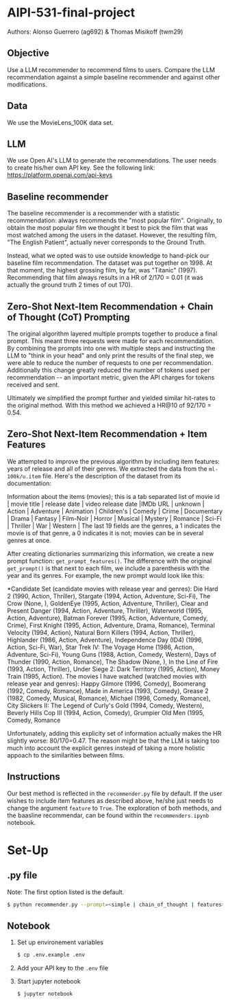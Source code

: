 # AIPI-531-final-project

Authors: Alonso Guerrero (ag692) & Thomas Misikoff (twm29) 

## Objective

Use a LLM recommender to recommend films to users. Compare the LLM recommendation against a simple baseline recommender and against other modifications.

## Data

We use the MovieLens_100K data set. 

## LLM

We use Open AI's LLM to generate the recommendations. The user needs to create his/her own API key. See the following link: <https://platform.openai.com/api-keys>

## Baseline recommender

The baseline recommender is a recommender with a statistic recommendation: always recommends the "most popular film". Originally, to obtain the most popular film we thought it best to pick the film that was most watched among the users in the dataset. However, the resulting film, "The English Patient", actually never corresponds to the Ground Truth.

Instead, what we opted was to use outside knowledge to hand-pick our baseline film recommendation. The dataset was put together on 1998. At that moment, the highest grossing film, by far, was "Titanic" (1997). Recommending that film always results in a HR of 2/170 = 0.01 (it was actually the ground truth 2 times of out 170).

## Zero-Shot Next-Item Recommendation + Chain of Thought (CoT) Prompting

The original algorithm layered multiple prompts together to produce a final prompt. This meant three requests were made for each recommendation. By combining the prompts into one with multiple steps and instructing the LLM to "think in your head" and only print the results of the final step, we were able to reduce the number of requests to one per recommendation. Additionally this change greatly reduced the number of tokens used per recommendation -- an important metric, given the API charges for tokens received and sent. 

Ultimately we simplified the prompt further and yielded similar hit-rates to the original method. With this method we achieved a HR@10 of 92/170 = 0.54. 

## Zero-Shot Next-Item Recommendation + Item Features

We attempted to improve the previous algorithm by including item features: years of release and all of their genres. We extracted the data from the `ml-100k/u.item` file. Here's the description of the dataset from its documentation:

Information about the items (movies); this is a tab separated list of movie id | movie title | release date | video release date |IMDb URL | unknown | Action | Adventure | Animation | Children's | Comedy | Crime | Documentary | Drama | Fantasy | Film-Noir | Horror | Musical | Mystery | Romance | Sci-Fi | Thriller | War | Western | The last 19 fields are the genres, a 1 indicates the movie is of that genre, a 0 indicates it is not; movies can be in several genres at once.

After creating dictionaries summarizing this information, we create a new prompt function: `get_prompt_features()`. The difference with the original `get_prompt()` is that next to each film, we include a parenthesis with the year and its genres. For example, the new prompt would look like this:

*Candidate Set (candidate movies with release year and genres): Die Hard 2 (1990, Action, Thriller), Stargate (1994, Action, Adventure, Sci-Fi), The Crow (None, ), GoldenEye (1995, Action, Adventure, Thriller), Clear and Present Danger (1994, Action, Adventure, Thriller), Waterworld (1995, Action, Adventure), Batman Forever (1995, Action, Adventure, Comedy, Crime), First Knight (1995, Action, Adventure, Drama, Romance), Terminal Velocity (1994, Action), Natural Born Killers (1994, Action, Thriller), Highlander (1986, Action, Adventure), Independence Day (ID4) (1996, Action, Sci-Fi, War), Star Trek IV: The Voyage Home (1986, Action, Adventure, Sci-Fi), Young Guns (1988, Action, Comedy, Western), Days of Thunder (1990, Action, Romance), The Shadow (None, ), In the Line of Fire (1993, Action, Thriller), Under Siege 2: Dark Territory (1995, Action), Money Train (1995, Action).
The movies I have watched (watched movies with release year and genres): Happy Gilmore (1996, Comedy), Boomerang (1992, Comedy, Romance), Made in America (1993, Comedy), Grease 2 (1982, Comedy, Musical, Romance), Michael (1996, Comedy, Romance), City Slickers II: The Legend of Curly's Gold (1994, Comedy, Western), Beverly Hills Cop III (1994, Action, Comedy), Grumpier Old Men (1995, Comedy, Romance

Unfortunately, adding this explicity set of information actually makes the HR slightly worse: 80/170=0.47. The reason might be that the LLM is taking too much into account the explicit genres instead of taking a more holistic appoach to the similarities between films. 

## Instructions

Our best method is reflected in the `recommender.py` file by default. If the user wishes to include item features as described above, he/she just needs to change the argument `feature` to `True`. The exploration of both methods, and the baasline recommendar, can be found within the `recommenders.ipynb` notebook.

# Set-Up

## .py file
Note: The first option listed is the default.

```bash
$ python recommender.py --prompt=<simple | chain_of_thought | features> --api_key <api_key> --use_cache=<False | True> --create_cache=<False | True> --verbose=<False | True>
```

## Notebook
1. Set up environement variables

    ```bash
    $ cp .env.example .env
    ```

2. Add your API key to the `.env` file

3. Start jupyter notebook

    ```bash
    $ jupyter notebook
    ```

